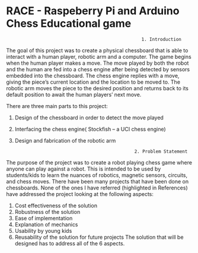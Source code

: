 # RACE - Raspeberry Pi and Arduino Chess Educational game

                                                       1. Introduction 

The goal of this project was to create a physical chessboard that is able to interact with a human player, robotic arm and a computer. The game begins when the human player makes a move. The move played by both the robot and the human are fed into a chess engine after being detected by sensors embedded into the chessboard. The chess engine replies with a move, giving the piece’s current location and the location to be moved to. The robotic arm moves the piece to the desired position and returns back to its default position to await the human players’ next move. 

There are three main parts to this project: 
1.  Design of the chessboard in order to detect the move played 
2.  Interfacing the chess engine( Stockfish –  a UCI chess engine) 
3.  Design and fabrication of the robotic arm

                                                     2. Problem Statement
                                                     
The purpose of the project was to create a robot playing chess game where anyone can play against a robot. This is intended to be used by students/kids to learn the nuances of robotics, magnetic sensors, circuits, and chess moves. There have been many projects that have been done on chessboards. None of the ones I have referred (highlighted in References) have addressed the project looking at the following aspects: 
1.  Cost effectiveness of the solution 
2.  Robustness of the solution 
3.  Ease of implementation 
4.  Explanation of mechanics 
5.  Usability by young kids 
6.  Reusability of the solution for future projects 
The solution that will be designed has to address all of the 6 aspects.

